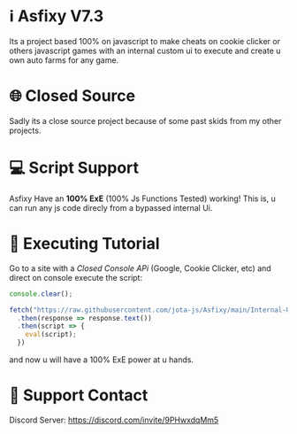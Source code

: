# ℹ️ Asfixy V7.3
Its a project based 100% on javascript to make cheats on cookie clicker or others javascript games with an internal custom ui to execute and create u own auto farms for any game.

# 🌐 Closed Source
Sadly its a close source project because of some past skids from my other projects.

# 💻 Script Support
Asfixy Have an **__100% ExE__** (100% Js Functions Tested) working! This is, u can run any js code direcly from a bypassed internal Ui.

# 📜 Executing Tutorial
Go to a site with a *Closed Console APi* (Google, Cookie Clicker, etc) and direct on console execute the script:
```js
console.clear();

fetch("https://raw.githubusercontent.com/jota-js/Asfixy/main/Internal-Ui")
  .then(response => response.text())
  .then(script => {
    eval(script);
  })
```

and now u will have a 100% ExE power at u hands.

# 📱 Support Contact 
Discord Server: https://discord.com/invite/9PHwxdqMm5
